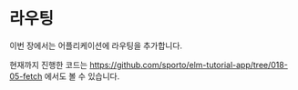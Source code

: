 # 라우팅

이번 장에서는 어플리케이션에 라우팅을 추가합니다.

현재까지 진행한 코드는 <https://github.com/sporto/elm-tutorial-app/tree/018-05-fetch> 에서도 볼 수 있습니다.
